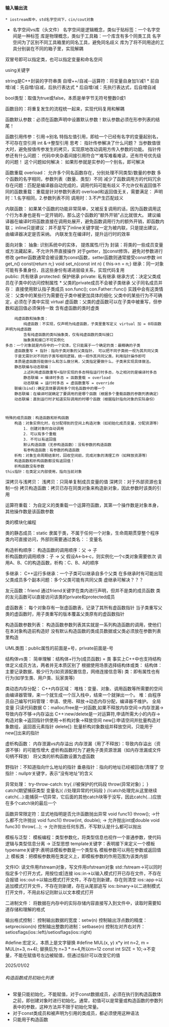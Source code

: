 <!--
 * @Author: jhq
 * @Date: 2023-02-03 23:28:53
 * @LastEditTime: 2025-01-17 13:08:02
 * @Description: 
-->
#### 输入输出流
    * iostream库中，std名字空间下，cin/cout对象

* 名字空间vs库（头文件）
    名字空间是逻辑概念，类似于贴标签：一个名字空间是一种标签
    库是物理概念，类似于工具箱：一个库含有多个同类工具
    名字空间为了区别不同工具箱里的同名工具，避免同名歧义
    库为了将不同用途的工具分别装在不同的箱子里，实现解耦


双冒号即可以指定类，也可以指定变量和命名空间

using关键字

string是C++封装的字符串类
自增++/自减--运算符：将变量自身加1/减1
    * 前自增/减：先自增/自减，后执行表达式
    * 后自增/减：先执行表达式，后自增自减

bool类型：取值为true或false，本质是单字节无符号整数0或1

函数目的：将重复发生的流程统一起来，实现代码复用和解耦

函数默认参数：必须在函数声明中设置默认参数！默认参数必须在形参列表的结尾！

函数引用传参：引用->别名
    特指左值引用，即给一个已经有名字的变量起别名，不可存在空引用
    int &->整型引用
    思考：
        指针传参解决了什么问题？
            当参数值很大时，避免按值传参发生的拷贝，实现原地改动调用方传入参数的功能。
        指针传参还有什么问题：
            代码中夹杂着间接引用符合‘*’难写难看难读，还有符号优先级的问题！
        这个问题如何解决：
            如果形参就是实参的一个别名，即可解决

函数重载 overload：
    允许多个同名函数存在，分别处理不同类型/数量的参数
    多个函数的名字相同，参数列表（数量、类型）不同
    减少了函数调用方的代码冗余
    存在问题：匹配是编译器自动完成的，调用代码可能有歧义
    不允许仅有返回值不同的函数重载：重载是针对参数列表的
    overload和返回值无关，需要满足：
        声明时：1.名字相同，2.参数列表不同
        调用时：3.不产生匹配歧义

内联函数：
    如果某个函数的功能非常简单，又被反复调用的话，因为函数调用这个行为本身也是有一定开销的，那么这个函数的"额外开销"占比就很大。
    建议编译器在编译时将函数直接在调用处展开，避免函数调用行为的额外开销，即函数内联；
    inline只是建议：并不是写了inline关键字就一定为被内联，只是提出建议，由编译器决定是否采纳。
    内联发生在编译时，提升运行时的效率

面向对象：
    抽象: 识别系统中的实体， 提炼属性/行为
    封装：将类的一些成员变量或方法藏起来，不允许外界直接操作
        对于getter，加const修饰，避免对参数进行修改
        getter函数通常会被设置为const函数，setter函数则通常接受const参数
        int get_n() const{return n;}
        void set_n(const int n) { this->n = n;}
    继承：同一对象可能有多重身份，且这些身份有递进层级关系，实现代码复用        
        public: 共有继承
        protected: 保护继承
        private: 私有继承
        继承方式：决定父类成员在子类中的访问控制属性
            * 父类的private成员不会被子类继承
        父子同名成员并存：
            直接使用默认指子类成员
            son.func();
            con.Father::func()
        实践中会有这类情况：
            父类中的某些行为需要在子类中被更加具体的细化
            父类中的某些行为不可确定，必须在子类中实现
            virtual 虚函数：父类的虚函数可以在子类中被重写，但参数和返回值必须保持一致
            含有虚函数的类时虚类
        
        纯虚函数和抽象类：
            纯虚函数：不实现，仅声明为纯虚函数，子类里重写定义 virtual 加 = 0将函数声明为纯虚函数
            含有纯虚函数的类叫抽象类，仅有纯虚函数的类叫接口
            抽象类和接口不可实例化
    多态：一个对象就是内存中的一个实体，它只能属于一个确定的类：最精确的子类
        虚函数重写 + 指针：指向子类对象的父类指针， 可以把不同子类统一视为其共同父类
        于是无需针对不同的子类写相同逻辑，统一视作其共同父类，利用指针操作即可
        本质是虚函数将能做什么和怎么做分离，父类指定要做什么，子类来实现具体做法。
        静态联编与动态联编：
            上述利用虚函数重写+指针实现的多态特指运行时多态，与之相对的是编译时多态 
            静态联编 = 编译时多态 = 函数重载 = overload
            动态联编 = 运行时多态 = 虚函数重写 = override
        联编(bind):确定具体要调用多个同名函数中的哪一个
        静态联编：在编译时就确定了要调用的是哪个函数（根据多个重载函数的参数列表确定）
        动态联编：直到运行时才知道实际调用的时哪个函数（根据指针指向对象的实际身份）

        

    特殊的成员函数：构造函数和析构函数
        构造：对象实例化时，在分配得到的空间上构造对象（如初始化成员变量，分配资源等）
            1. 创建对象时自动调用
            2. 可以有多个重载
            3. 不可以有返回值
            默认构造函数（无参构造函数）：没有参数的构造函数
            有参构造函数：有参数的构造函数
        析构：对象生命周期结束时，回收空间前，完成对象的清理工作（如释放资源等）
        构造函数和析构函数都没有返回值！
        析构函数没有参数
    this指针：在类定义内部使用，指向当前对象

深拷贝与浅拷贝：
    浅拷贝：只简单复制成员变量的值
    深拷贝：对于外部资源也复制一份
    拷贝构造函数：拷贝已存在同类对象来构造新对象，因此参数时该类的引用

运算符重载：
    为自定义的类重载一个运算符函数，其第一个操作数是对象本身，其他操作数是该函数参数

类的模块化编程

类的静态成员：static
    隶属于类，不属于任何一个对象，生命周期贯穿整个程序
    类内可直接访问，外部则需要通过类名：：变量名

构造析构顺序：
    构造函数的调用顺序：父 -> 子    
    析构函数的调用顺序：子 -> 父
    假设A<-b<-c，则实例化一个c类对象需要依次 调用A、B、C的构造函数，析构：C、B、A的顺序

多继承：
    C++运行多继承：一个子类可以继承自多个父类
    在多继承时有可能出现父类成员多个副本问题：多个父类可能有共同父类
    虚继承可解决？？？

友元函数：friend
    通过friend关键字在类内进行声明，但并不是类的成员函数
    类的友元函数可以直接访问该类的private和protected成员

虚函数表：
    每个对象存有一张虚函数表，记录了其所有虚函数指针
    当子类重写父类的虚函数时，用子类重写的版本覆盖父类原有的虚函数指针
    

构造函数参数列表：
    构造函数参数列表其实就是一系列构造函数的调用，使他们在本对象构造前构造好
    没有默认构造函数的类成员数据或父类必须放在参数列表里构造

UML类图：public属性的前面是+号，private前面是-号

结构体vs类：
    简单理解：结构体+行为(成员函数) = 类
    事实上C++中也支持结构体定义成员方法，两者并无本质区别了
    根据使用场景选择结构体或类：
        结构体：主要记录数据，极少行为(如资源配置信息，网络连接信息等)
        类：即有属性也有行为(如学生类、用户类、玩家类等)


类动态内存分配：
    C++内存区域：
        堆栈：变量、对象、调用函数等所需要的空间由编译器管理，来一个就生成一个压入栈中，结束一个就弹出一个。
        堆：由程序员自己编写代码管理：申请、使用、释放->动态内存分配，编译器不维护。
        全局变量
        只读代码数据
    C：malloc/free是一对函数,如果不释放内存空间->内存泄漏->导致内存不够->内存溢出
    C++:new/delete是一对运算符,申请所需大小的内存->构造对象->返回指针供使用->析构对象->释放空间
        new[]:申请空间并批量构造对象数组，返回首元素指针
        delete[]: 批量析构对象数组并释放空间，只能用于new[]出来的指针

虚析构函数：
    内存泄漏vs内存溢出
        内存泄漏（用了不释放）：导致内存溢出（资源不够）的可能性增大
    虚析构函数时为了避免子类资源泄漏（如内存泄漏或文件句柄不释放）
    将父类的析构函数设置为虚函数

野指针：不知道指向什么地址的指针
垂悬指针：指向的地址已经被回收/清理了
空指针：nullptr关键字，表示“没有地址”的含义

异常处理：
    try-throw-catch:
    try{
        //被保护的代码段
        throw(异常对象)；
    }
    catch(期望捕获类型 变量名){
        //处理异常的代码段
    }
    //catch处理完从这里继续
    catch(...):能捕获一切异常，它后面的其他catch块等于没写，因此catch(...)应放在多个catch块的最后一个

函数异常限定符：显式地指明是否允许函数抛出异常
    void func1() throw();  ->什么都不允许抛出
    void func1() throw(int, double); -> 允许抛出int或double
    void func3() throw(...); -> 允许抛出任何东西，不写默认是什么都可以抛出

模板与泛型：
    模板编程：类型参数化，将类型信息也视作一个普通参数，使代码逻辑与类型信息分离 -> 泛型思想
    template关键字：表明接下来定义一个模板
    typename关键字:表明该模板参数是一个类型名
    模板参数可以用在参数或返回值上
    模板类：把模板参数用在类定义上，即模板参数的作用范围为该类内部

文件IO:
    读文件用ifstream对象，写文件用ofstream对象
    std::fstream->可以同时指定多个打开方式，用按位或|连接
    ios::in->以输入模式打开已存在文件，不存在会报错
    ios::out->以输出模式打开文件，不存在则新建，存在则清空
    ios::app->以追加模式打开文件，不存在则新建，存在从尾部追写
    ios::binary->以二进制模式打开文件，不用此标记则默认以文本模式打开

二进制文件：
    将数据在内存中的实际存储内容直接写入到文件中，读取时需要知道存储和理解的格式

输出格式控制：
    控制输出数据的宽度：setw(n)
    控制输出浮点数的精度：setprecision(n)
    控制输出整数的进制：setbase(n)
    控制左对齐右对齐：setiosflags(ios::left)/setiosflags(ios::right)

#define:宏定义，本质上是文字替换
    #define MUL(x, y) x*y
    int n=2, m = MUL(n+3, n+4);
    替换后为 n+3 * n+4,所以m=12
const int SIZE = 10;->不变量，不能在赋值号左边被赋值，但通过指针可以改变它的值

2025/01/02
###### 构造函数成员初始化列表
* 常量只能初始化，不能赋值，对于const数据成员，必须在执行到构造函数体之前，即创建对象时进行初始化。通常，初值可以是常量或构造函数的参数列表中的参数，这种方法并不限于初始化常量。
* 对于const类成员和被声明为引用的类成员，都必须使用这种语法
* 只能用于构造函数
